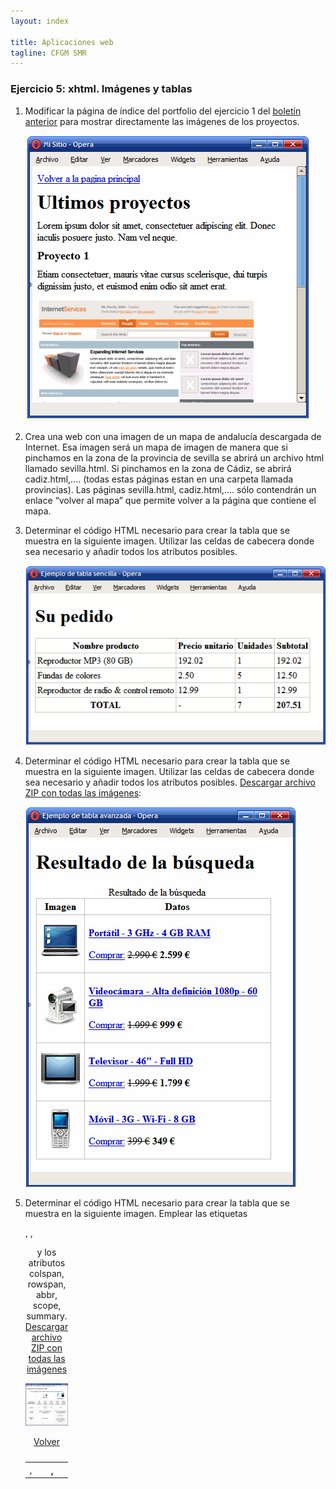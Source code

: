 ```yaml
---
layout: index

title: Aplicaciones web
tagline: CFGM SMR
---
```


### Ejercicio 5: xhtml. Imágenes y tablas

1. Modificar la página de índice del portfolio del ejercicio 1 del [boletín anterior](http://josedom24.github.io/mod/aplweb/ej4) para mostrar directamente las imágenes de los proyectos.

	![ej1](img/ej5_1.png)

2. Crea una web con una imagen de un mapa de andalucía descargada de Internet. Esa imagen será un mapa de imagen de manera que si pinchamos en la zona de la provincia de sevilla se abrirá un archivo html llamado sevilla.html. Si pinchamos en la zona de Cádiz, se abrirá cadiz.html,.... (todas estas páginas estan en una carpeta llamada provincias). Las páginas sevilla.html, cadiz.html,.... sólo contendrán un enlace “volver al mapa” que permite volver a la página que contiene el mapa.

3. Determinar el código HTML necesario para crear la tabla que se muestra en la siguiente imagen. Utilizar las celdas de cabecera donde sea necesario y añadir todos los atributos posibles.

	![ej3](img/ej5_2.png)

4. Determinar el código HTML necesario para crear la tabla que se muestra en la siguiente imagen. Utilizar las celdas de cabecera donde sea necesario y añadir todos los atributos posibles. [Descargar archivo ZIP con todas las imágenes](http://librosweb.es/ejercicios/xhtml/ejercicio12/imagenes.zip):

	![ej4](img/ej5_3.png)

5. Determinar el código HTML necesario para crear la tabla que se muestra en la siguiente imagen. Emplear las etiquetas <table>, <tr>, <td>, <th>, <caption> y los atributos colspan, rowspan, abbr, scope, summary. [Descargar archivo ZIP con todas las imágenes](http://librosweb.es/ejercicios/xhtml/ejercicio13/imagenes.zip)

	![ej5](img/ej5_4.png)

[Volver](index)

